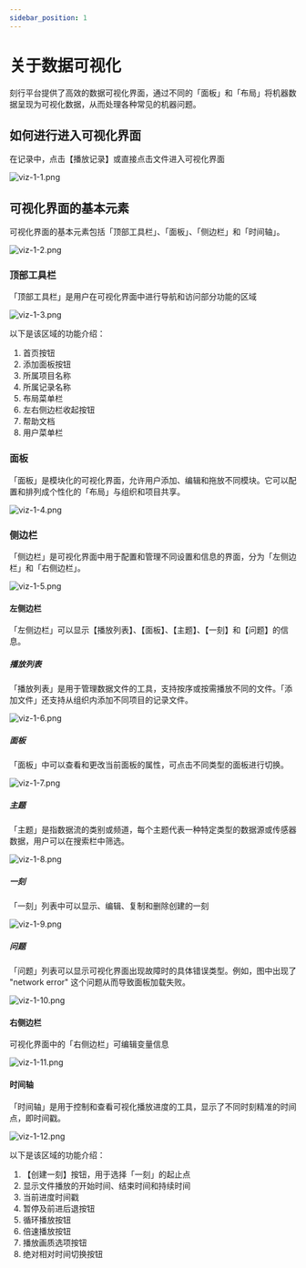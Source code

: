 ```yaml
---
sidebar_position: 1
---
```


# 关于数据可视化

刻行平台提供了高效的数据可视化界面，通过不同的「面板」和「布局」将机器数据呈现为可视化数据，从而处理各种常见的机器问题。
 
## 如何进行进入可视化界面

在记录中，点击【播放记录】或直接点击文件进入可视化界面

![viz-1-1.png](../img/viz-1-1.png)


## 可视化界面的基本元素
可视化界面的基本元素包括「顶部工具栏」、「面板」、「侧边栏」和「时间轴」。

![viz-1-2.png](../img/viz-1-2.png)

### 顶部工具栏
「顶部工具栏」是用户在可视化界面中进行导航和访问部分功能的区域

![viz-1-3.png](../img/viz-1-3.png)

以下是该区域的功能介绍：
1. 首页按钮
2. 添加面板按钮
3. 所属项目名称
4. 所属记录名称
5. 布局菜单栏
6. 左右侧边栏收起按钮
7. 帮助文档
8. 用户菜单栏

### 面板

「面板」是模块化的可视化界面，允许用户添加、编辑和拖放不同模块。它可以配置和排列成个性化的「布局」与组织和项目共享。

![viz-1-4.png](../img/viz-1-4.png)


### 侧边栏

「侧边栏」是可视化界面中用于配置和管理不同设置和信息的界面，分为「左侧边栏」和「右侧边栏」。

![viz-1-5.png](../img/viz-1-5.png)


#### 左侧边栏

「左侧边栏」可以显示【播放列表】、【面板】、【主题】、【一刻】和【问题】的信息。

##### 播放列表

「播放列表」是用于管理数据文件的工具，支持按序或按需播放不同的文件。「添加文件」还支持从组织内添加不同项目的记录文件。

![viz-1-6.png](../img/viz-1-6.png)

##### 面板

「面板」中可以查看和更改当前面板的属性，可点击不同类型的面板进行切换。

![viz-1-7.png](../img/viz-1-7.png)

##### 主题

「主题」是指数据流的类别或频道，每个主题代表一种特定类型的数据源或传感器数据，用户可以在搜索栏中筛选。

 ![viz-1-8.png](../img/viz-1-8.png)

 
##### 一刻

「一刻」列表中可以显示、编辑、复制和删除创建的一刻

 ![viz-1-9.png](../img/viz-1-9.png)


##### 问题

「问题」列表可以显示可视化界面出现故障时的具体错误类型。例如，图中出现了 "network error" 这个问题从而导致面板加载失败。

 ![viz-1-10.png](../img/viz-1-10.png)

#### 右侧边栏

可视化界面中的「右侧边栏」可编辑变量信息
 
 ![viz-1-11.png](../img/viz-1-11.png)
 
#### 时间轴
 
「时间轴」是用于控制和查看可视化播放进度的工具，显示了不同时刻精准的时间点，即时间戳。
 
 ![viz-1-12.png](../img/viz-1-12.png)
 
以下是该区域的功能介绍：
1. 【创建一刻】按钮，用于选择「一刻」的起止点
2. 显示文件播放的开始时间、结束时间和持续时间
3. 当前进度时间戳
4. 暂停及前进后退按钮
5. 循环播放按钮
6. 倍速播放按钮
7. 播放画质选项按钮
8. 绝对相对时间切换按钮























































